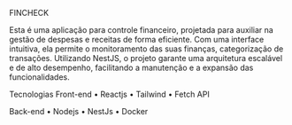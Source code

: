 FINCHECK

Esta é uma aplicação para controle financeiro, projetada para auxiliar na gestão de despesas e receitas de forma eficiente. Com uma interface intuitiva, ela permite o monitoramento das suas finanças, categorização de transações. Utilizando NestJS, o projeto garante uma arquitetura escalável e de alto desempenho, facilitando a manutenção e a expansão das funcionalidades.

Tecnologias
Front-end
• Reactjs
• Tailwind
• Fetch API

Back-end
• Nodejs
• NestJs
• Docker
